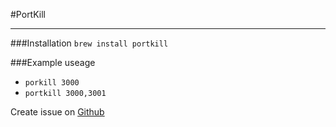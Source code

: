 #PortKill
___
###Installation
`brew install portkill`

###Example useage
* `porkill 3000`
* `portkill 3000,3001`

Create issue on [Github](https://github.com/devasghar/homebrew-portkill/issues)